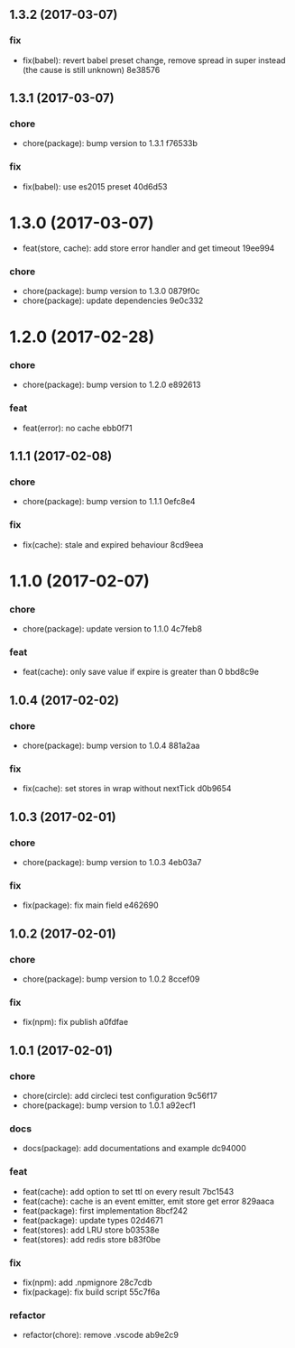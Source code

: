 <a name="1.3.2"></a>
## 1.3.2 (2017-03-07)


### fix

* fix(babel): revert babel preset change, remove spread in super instead (the cause is still unknown) 8e38576



<a name="1.3.1"></a>
## 1.3.1 (2017-03-07)


### chore

* chore(package): bump version to 1.3.1 f76533b

### fix

* fix(babel): use es2015 preset 40d6d53



<a name="1.3.0"></a>
# 1.3.0 (2017-03-07)


* feat(store, cache): add store error handler and get timeout 19ee994

### chore

* chore(package): bump version to 1.3.0 0879f0c
* chore(package): update dependencies 9e0c332



<a name="1.2.0"></a>
# 1.2.0 (2017-02-28)


### chore

* chore(package): bump version to 1.2.0 e892613

### feat

* feat(error): no cache ebb0f71



<a name="1.1.1"></a>
## 1.1.1 (2017-02-08)


### chore

* chore(package): bump version to 1.1.1 0efc8e4

### fix

* fix(cache): stale and expired behaviour 8cd9eea



<a name="1.1.0"></a>
# 1.1.0 (2017-02-07)


### chore

* chore(package): update version to 1.1.0 4c7feb8

### feat

* feat(cache): only save value if expire is greater than 0 bbd8c9e



<a name="1.0.4"></a>
## 1.0.4 (2017-02-02)


### chore

* chore(package): bump version to 1.0.4 881a2aa

### fix

* fix(cache): set stores in wrap without nextTick d0b9654



<a name="1.0.3"></a>
## 1.0.3 (2017-02-01)


### chore

* chore(package): bump version to 1.0.3 4eb03a7

### fix

* fix(package): fix main field e462690



<a name="1.0.2"></a>
## 1.0.2 (2017-02-01)


### chore

* chore(package): bump version to 1.0.2 8ccef09

### fix

* fix(npm): fix publish a0fdfae



<a name="1.0.1"></a>
## 1.0.1 (2017-02-01)


### chore

* chore(circle): add circleci test configuration 9c56f17
* chore(package): bump version to 1.0.1 a92ecf1

### docs

* docs(package): add documentations and example dc94000

### feat

* feat(cache): add option to set ttl on every result 7bc1543
* feat(cache): cache is an event emitter, emit store get error 829aaca
* feat(package): first implementation 8bcf242
* feat(package): update types 02d4671
* feat(stores): add LRU store b03538e
* feat(stores): add redis store b83f0be

### fix

* fix(npm): add .npmignore 28c7cdb
* fix(package): fix build script 55c7f6a

### refactor

* refactor(chore): remove .vscode ab9e2c9



